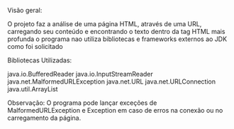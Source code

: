 

Visão geral:

O projeto faz a análise de uma página HTML, através de uma URL, carregando seu conteúdo e encontrando o texto dentro da tag HTML mais profunda o programa nao utiliza bibliotecas e frameworks externos ao JDK como foi solicitado


Bibliotecas Utilizadas: 

java.io.BufferedReader
java.io.InputStreamReader
java.net.MalformedURLException
java.net.URL
java.net.URLConnection
java.util.ArrayList

Observação: 
O programa pode lançar exceções de MalformedURLException e Exception em caso de erros na conexão ou no carregamento da página. 





